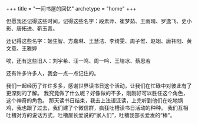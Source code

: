 +++
title = "一间书屋的回忆"
archetype = "home"
+++

但愿我还记得这些时间，记得这些名字：段素萍、崔梦茹、王雨晴、罗逸飞、史小影、唐拓进、靳玉青。

还记得这些名字：姬生智、方嘉琳、王慧洁、李绮雯、周子惟、赵翊、唐祎阳、黄文意、王雅婷

唉，还有这些旧人：刘宇希、汪一鸣、周一吟、王培冰、蔡思若

还有许多许多人，我会一点一点记住的。

我们一起经历了许许多多，感谢世界读书日这个活动，让我们在忙碌中对彼此有了更深刻的了解。
我究竟做了什么呢？好像做的不多，刚刚好可以胜任这个角色，这个神奇的角色。
那天读书日结束，我去上法语泛读，上完听到他们在吃地锅鸡，我也跟了过去，我们建了个微信群，疯狂吐槽读书日活动的种种。
我们互相吐槽对方的说话方式，吐槽屋长爱说的“家人们”，吐槽我部长爱发的“棒”。

